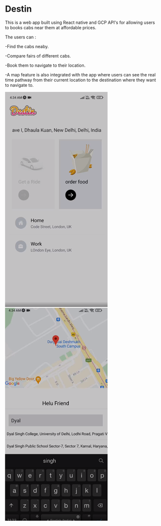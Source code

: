 # Destin

This is a web app built using React native and GCP API's for allowing users to books cabs near them at affordable prices.

The users can :

-Find the cabs neaby.

-Compare fairs of different cabs.

-Book them to navigate to their location.

-A map feature is also integrated with the app where users can see the real time pathway from their current location to the destination where they want to navigate   to.

![alt text](https://github.com/Yash621/Destin/blob/master/assets/Screenshot_2021-09-27_11-50-01%20(1).png)   ![alt text](https://github.com/Yash621/Destin/blob/master/assets/Screenshot_2021-09-27_11-50-24.png)
